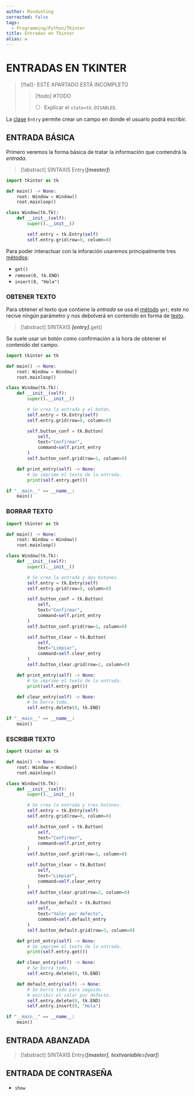 ```yaml
---
author: Mindusting
corrected: false
tags:
  - Programming/Python/TKinter
title: Entradas en Tkinter
alias: w
---
```


# ENTRADAS EN TKINTER

> [!fail]- ESTE APARTADO ESTÁ INCOMPLETO
> > [!todo] #TODO
> > - [ ] Explicar el `state=tk.DISABLED`.

La [clase](../py_class.md) `Entry` permite crear un campo en donde el usuario podrá escribir.

## ENTRADA BÁSICA

Primero veremos la forma básica de tratar la información que contendrá la *entrada*.

> [!abstract] SINTAXIS
> Entry(***\[master\]***)

```python
import tkinter as tk

def main() -> None:
    root: Window = Window()
    root.mainloop()

class Window(tk.Tk):
    def __init__(self):
        super().__init__()

        self.entry = tk.Entry(self)
        self.entry.grid(row=0, column=0)
```

Para poder interactuar con la inforación usaremos principalmente tres [métodos](../class/py_methods.md):

- `get()`
- `remove(0, tk.END)`
- `insert(0, "Hola")`

### OBTENER TEXTO

Para obtener el texto que contiene la *entrada* se usa el [método](../class/py_methods.md) `get`; este no recive ningún parámetro y nos debolverá en contenido en forma de [texto](../py_str.md).

> [!abstract] SINTAXIS
> ***\[entry\]***.get()

Se suele usar un botón como confirmación a la hora de obtener el contenido del campo.

```python
import tkinter as tk

def main() -> None:
    root: Window = Window()
    root.mainloop()

class Window(tk.Tk):
    def __init__(self):
        super().__init__()

        # Se crea la entrada y el botón.
        self.entry = tk.Entry(self)
        self.entry.grid(row=0, column=0)

        self.button_conf = tk.Button(
            self,
            text="Confirmar",
            command=self.print_entry
        )
        self.button_conf.grid(row=1, column=0)

    def print_entry(self) -> None:
        # Se imprime el texto de la entrada.
        print(self.entry.get())

if "__main__" == __name__:
    main()
```

### BORRAR TEXTO

```python
import tkinter as tk

def main() -> None:
    root: Window = Window()
    root.mainloop()

class Window(tk.Tk):
    def __init__(self):
        super().__init__()

        # Se crea la entrada y dos botones.
        self.entry = tk.Entry(self)
        self.entry.grid(row=0, column=0)

        self.button_conf = tk.Button(
            self,
            text="Confirmar",
            command=self.print_entry
        )
        self.button_conf.grid(row=1, column=0)

        self.button_clear = tk.Button(
            self,
            text="Limpiar",
            command=self.clear_entry
        )
        self.button_clear.grid(row=2, column=0)

    def print_entry(self) -> None:
        # Se imprime el texto de la entrada.
        print(self.entry.get())

    def clear_entry(self) -> None:
        # Se borra todo.
        self.entry.delete(0, tk.END)

if "__main__" == __name__:
    main()
```

### ESCRIBIR TEXTO

```python
import tkinter as tk

def main() -> None:
    root: Window = Window()
    root.mainloop()

class Window(tk.Tk):
    def __init__(self):
        super().__init__()

        # Se crea la entrada y tres botones.
        self.entry = tk.Entry(self)
        self.entry.grid(row=0, column=0)

        self.button_conf = tk.Button(
            self,
            text="Confirmar",
            command=self.print_entry
        )
        self.button_conf.grid(row=1, column=0)

        self.button_clear = tk.Button(
            self,
            text="Limpiar",
            command=self.clear_entry
        )
        self.button_clear.grid(row=2, column=0)

        self.button_default = tk.Button(
            self,
            text="Valor por defecto",
            command=self.default_entry
        )
        self.button_default.grid(row=3, column=0)

    def print_entry(self) -> None:
        # Se imprime el texto de la entrada.
        print(self.entry.get())

    def clear_entry(self) -> None:
        # Se borra todo.
        self.entry.delete(0, tk.END)

    def default_entry(self) -> None:
        # Se borra todo para seguido
        # escribir el valor por defecto.
        self.entry.delete(0, tk.END)
        self.entry.insert(0, "Hola")

if "__main__" == __name__:
    main()
```

## ENTRADA ABANZADA

> [!abstract] SINTAXIS
> Entry(***\[master\]***, ***textvariable=\[var\]***)

## ENTRADA DE CONTRASEÑA

- `show`
